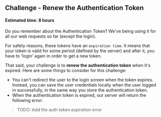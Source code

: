 ## Challenge - Renew the Authentication Token
#### Estimated time: 8 hours

Do you remember about the Authentication Token? We've being using it for all our web requests so far (except the login).

For safety reasons, these tokens have an `expiration time`. It means that your token is valid for some period (defined by the server) and after it, you have to 'login' again in order to get a new token.

That said, your challenge is to **renew the authentication token** when it's expired. Here are some things to consider for this challenge:

- You can't redirect the user to the login screen when the token expires. Instead, you can save the user credentials locally when the user logged in successfully, in the same way you store the authentication token.
- When the authentication token is expired, our server will return the following error:
> TODO: Add the auth token expiration error